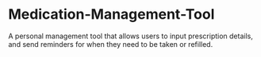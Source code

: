 # Medication-Management-Tool
A personal management tool that allows users to input prescription details, and send reminders for when they need to be taken or refilled.
